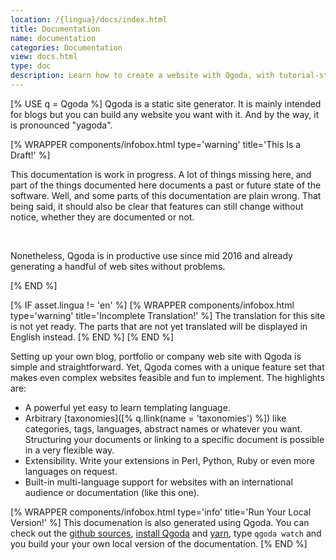 ```yaml
---
location: /{lingua}/docs/index.html
title: Documentation
name: documentation
categories: Documentation
view: docs.html
type: doc
description: Learn how to create a website with Qgoda, with tutorial-style introductory information for beginners or exhaustive API documentation for the experienced.
---
```

[% USE q = Qgoda %]
Qgoda is a static site generator.  It is mainly intended for blogs but you
can build any website you want with it.  And by the way, it is pronounced
"yagoda".

[% WRAPPER components/infobox.html
           type='warning' title='This Is a Draft!' %]
<p>This documentation is work in progress.  A lot of things missing here,
and part of the things documented here documents a past or future state
of the software.  Well, and some parts of this documentation are plain
wrong.  That being said, it should also be clear that features can still
change without notice, whether they are documented or not.</p>
<p>&nbsp;</p>
<p>
Nonetheless, Qgoda is in productive use since mid 2016 and already
generating a handful of web sites without problems.</p>
[% END %]

[% IF asset.lingua != 'en' %]
[% WRAPPER components/infobox.html
           type='warning' title='Incomplete Translation!' %]
The translation for this site is not yet ready.  The parts that are not
yet translated will be displayed in English instead.
[% END %]
[% END %]

Setting up your own blog, portfolio or company web site with Qgoda is simple
and straightforward.  Yet, Qgoda comes with a unique feature set that makes even complex websites feasible and fun to implement.  The highlights are:

- A powerful yet easy to learn templating language.
- Arbitrary [taxonomies]([% q.llink(name = 'taxonomies') %])
  like categories, tags, languages, abstract names or whatever you want.
  Structuring your documents or linking to a specific document is possible 
  in a very flexible way.
- Extensibility.  Write your extensions in Perl, Python, Ruby or even more
  languages on request.
- Built-in multi-language support for websites with an international
  audience or documentation (like this one).

[% WRAPPER components/infobox.html
           type='info' title='Run Your Local Version!' %]
This documenation is also generated using Qgoda.  You can check out the
<a href="https://github.com/gflohr/qgoda-site">github sources</a>, <a href="[% q.llink(name = 'installation') %]">install Qgoda</a> and
<a href="https://yarnpkg.com/lang/en/">yarn</a>, type <code>qgoda watch</code> and you build your your own local version of the documentation.
[% END %]
